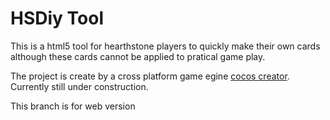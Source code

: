 # HSDiy Tool
This is a html5 tool for hearthstone players to quickly make their own cards although these cards cannot be applied to pratical game play.

The project is create by a cross platform game egine [cocos creator](http://www.cocos2d-x.org/download).
Currently still under construction. 

This branch is for web version
